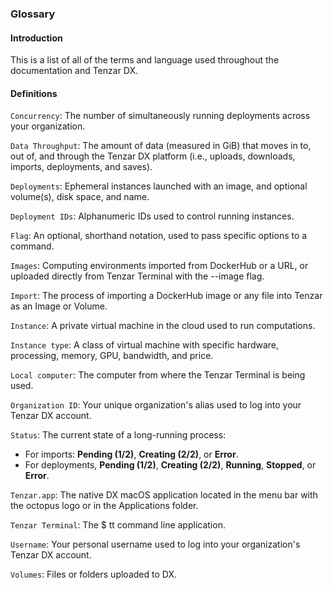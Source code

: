### Glossary

#### Introduction

This is a list of all of the terms and language used throughout the documentation and Tenzar DX.

#### Definitions

`Concurrency`: The number of simultaneously running deployments across your organization.

`Data Throughput`: The amount of data (measured in GiB) that moves in to, out of, and through the Tenzar DX platform (i.e., uploads, downloads, imports, deployments, and saves).

`Deployments`: Ephemeral instances launched with an image, and optional volume(s), disk space, and name.

`Deployment IDs`: Alphanumeric IDs used to control running instances.

`Flag`: An optional, shorthand notation, used to pass specific options to a command.

`Images`: Computing environments imported from DockerHub or a URL, or uploaded directly from Tenzar Terminal with the --image flag.

`Import`: The process of importing a DockerHub image or any file into Tenzar as an Image or Volume.

`Instance`: A private virtual machine in the cloud used to run computations.

`Instance type`: A class of virtual machine with specific hardware, processing, memory, GPU, bandwidth, and price.

`Local computer`: The computer from where the Tenzar Terminal is being used.

`Organization ID`: Your unique organization's alias used to log into your Tenzar DX account.

`Status`: The current state of a long-running process:
  - For imports: **Pending (1/2)**, **Creating (2/2)**, or **Error**.
  - For deployments, **Pending (1/2)**, **Creating (2/2)**, **Running**, **Stopped**, or **Error**.

`Tenzar.app`: The native DX macOS application located in the menu bar with the octopus logo or in the Applications folder.

`Tenzar Terminal`: The $ tt command line application.

`Username`: Your personal username used to log into your organization's Tenzar DX account.

`Volumes`: Files or folders uploaded to DX.
